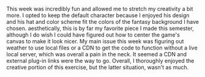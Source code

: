 This week was incredibly fun and allowed me to stretch my creativity a bit more. I opted to keep the default character because I 
enjoyed his design and his hat and color scheme fit the colors of the fantasy background I have chosen. aesthetically, this is by far 
my favorite piece I made this semester, although I do wish I could have figured out how to center the game's canvas to make it look nicer. 
My main issue this week was figuring out weather to use local files or a CDN to get the code to function without a live local server,
which was overall a pain in the neck. It seemed a CDN and external plug-in links were the way to go. Overall, I thoroughly enjoyed the
creative portion of this exercise, but the latter situation, wasn't as much.
